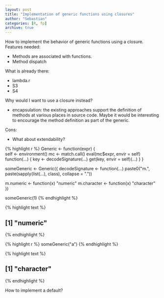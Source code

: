```yaml
---
layout: post
title: "Implementation of generic functions using closures"
author: "Sebastian"
categories: [R, fp]
archive: true
---
```


How to implement the behavior of generic functions using a closure. Features needed:

- Methods are associated with functions.
- Method dispatch

What is already there:

- lambda.r
- S3
- S4

Why would I want to use a closure instead?

- encapsulation: the existing approaches support the definition of methods at various places in source code. Maybe it would be interesting to encourage the method definition as part of the generic.

Cons:
- What about extendability?


{% highlight r %}
Generic <- function(expr) {  
  self <- environment()
  mc <- match.call()
  eval(mc$expr, envir = self)
  function(...) {
    key <- decodeSignature(...)
    get(key, envir = self)(...)
  }
}

someGeneric <- Generic({
  decodeSignature <- function(...)
    paste0("m.", paste(sapply(list(...), class), collapse = "."))

  m.numeric <- function(x) "numeric"
  m.character <- function(x) "character"
})

someGeneric(1)
{% endhighlight %}



{% highlight text %}
## [1] "numeric"
{% endhighlight %}



{% highlight r %}
someGeneric("a")
{% endhighlight %}



{% highlight text %}
## [1] "character"
{% endhighlight %}

How to implement a default?
